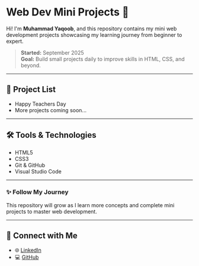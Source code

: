 # Web Dev Mini Projects 🚀

Hi! I'm **Muhammad Yaqoob**, and this repository contains my mini web development projects showcasing my learning journey from beginner to expert.

> **Started:** September 2025  
> **Goal:** Build small projects daily to improve skills in HTML, CSS, and beyond.

---

## 📂 Project List
- Happy Teachers Day
- More projects coming soon...

---

## 🛠️ Tools & Technologies
- HTML5
- CSS3
- Git & GitHub
- Visual Studio Code

---

### ✨ Follow My Journey
This repository will grow as I learn more concepts and complete mini projects to master web development.

---

## 🔗 Connect with Me

- 🌐 [LinkedIn](https://www.linkedin.com/in/yaqoob-m)
- 💻 [GitHub](https://github.com/yaqoobmsd2514)
